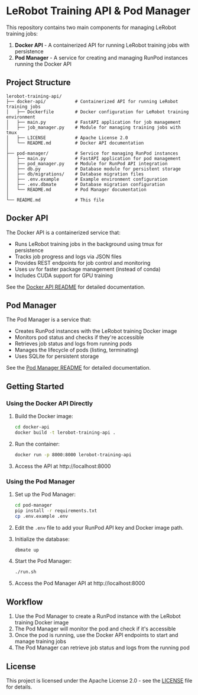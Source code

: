 # LeRobot Training API & Pod Manager

This repository contains two main components for managing LeRobot training jobs:

1. **Docker API** - A containerized API for running LeRobot training jobs with persistence
2. **Pod Manager** - A service for creating and managing RunPod instances running the Docker API

## Project Structure

```
lerobot-training-api/
├── docker-api/           # Containerized API for running LeRobot training jobs
│   ├── Dockerfile        # Docker configuration for LeRobot training environment
│   ├── main.py           # FastAPI application for job management
│   ├── job_manager.py    # Module for managing training jobs with tmux
│   ├── LICENSE           # Apache License 2.0
│   └── README.md         # Docker API documentation
│
├── pod-manager/          # Service for managing RunPod instances
│   ├── main.py           # FastAPI application for pod management
│   ├── pod_manager.py    # Module for RunPod API integration
│   ├── db.py             # Database module for persistent storage
│   ├── db/migrations/    # Database migration files
│   ├── .env.example      # Example environment configuration
│   ├── .env.dbmate       # Database migration configuration
│   └── README.md         # Pod Manager documentation
│
└── README.md             # This file
```

## Docker API

The Docker API is a containerized service that:

- Runs LeRobot training jobs in the background using tmux for persistence
- Tracks job progress and logs via JSON files
- Provides REST endpoints for job control and monitoring
- Uses uv for faster package management (instead of conda)
- Includes CUDA support for GPU training

See the [Docker API README](docker-api/README.md) for detailed documentation.

## Pod Manager

The Pod Manager is a service that:

- Creates RunPod instances with the LeRobot training Docker image
- Monitors pod status and checks if they're accessible
- Retrieves job status and logs from running pods
- Manages the lifecycle of pods (listing, terminating)
- Uses SQLite for persistent storage

See the [Pod Manager README](pod-manager/README.md) for detailed documentation.

## Getting Started

### Using the Docker API Directly

1. Build the Docker image:
   ```bash
   cd docker-api
   docker build -t lerobot-training-api .
   ```

2. Run the container:
   ```bash
   docker run -p 8000:8000 lerobot-training-api
   ```

3. Access the API at http://localhost:8000

### Using the Pod Manager

1. Set up the Pod Manager:
   ```bash
   cd pod-manager
   pip install -r requirements.txt
   cp .env.example .env
   ```

2. Edit the `.env` file to add your RunPod API key and Docker image path.

3. Initialize the database:
   ```bash
   dbmate up
   ```

4. Start the Pod Manager:
   ```bash
   ./run.sh
   ```

5. Access the Pod Manager API at http://localhost:8000

## Workflow

1. Use the Pod Manager to create a RunPod instance with the LeRobot training Docker image
2. The Pod Manager will monitor the pod and check if it's accessible
3. Once the pod is running, use the Docker API endpoints to start and manage training jobs
4. The Pod Manager can retrieve job status and logs from the running pod

## License

This project is licensed under the Apache License 2.0 - see the [LICENSE](LICENSE) file for details.
